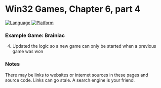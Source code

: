 # Win32 Games, Chapter 6, part 4
[![Language](https://img.shields.io/badge/Language%20-C++-blue.svg)](https://github.com/GeorgePimpleton/Win32-games/)
[![Platform](https://img.shields.io/badge/Platform%20-Win32-blue.svg)](https://github.com/GeorgePimpleton/Win32-games/)
### Example Game: Brainiac

4. Updated the logic so a new game can only be started when a previous game was won

### Notes
There may be links to websites or internet sources in these pages and source code. Links can go stale. A search engine is your friend.
